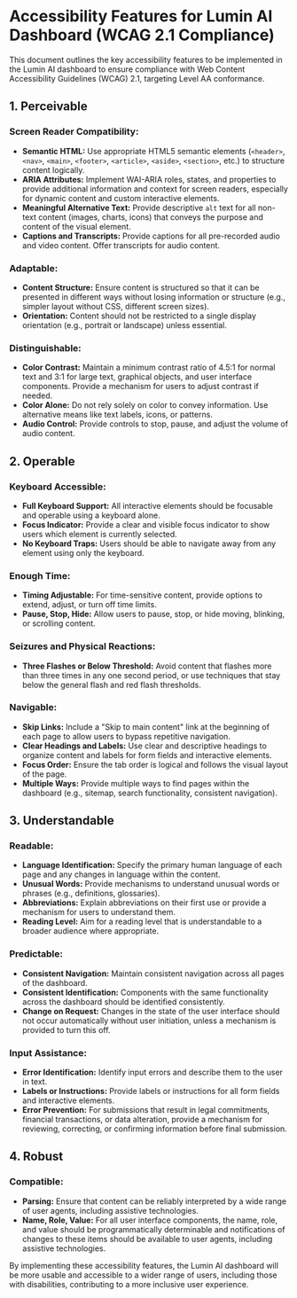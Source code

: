 # Accessibility Features for Lumin AI Dashboard (WCAG 2.1 Compliance)

This document outlines the key accessibility features to be implemented in the Lumin AI dashboard to ensure compliance with Web Content Accessibility Guidelines (WCAG) 2.1, targeting Level AA conformance.

## 1. Perceivable

### Screen Reader Compatibility:
- **Semantic HTML:** Use appropriate HTML5 semantic elements (`<header>`, `<nav>`, `<main>`, `<footer>`, `<article>`, `<aside>`, `<section>`, etc.) to structure content logically.
- **ARIA Attributes:** Implement WAI-ARIA roles, states, and properties to provide additional information and context for screen readers, especially for dynamic content and custom interactive elements.
- **Meaningful Alternative Text:** Provide descriptive `alt` text for all non-text content (images, charts, icons) that conveys the purpose and content of the visual element.
- **Captions and Transcripts:** Provide captions for all pre-recorded audio and video content. Offer transcripts for audio content.

### Adaptable:
- **Content Structure:** Ensure content is structured so that it can be presented in different ways without losing information or structure (e.g., simpler layout without CSS, different screen sizes).
- **Orientation:** Content should not be restricted to a single display orientation (e.g., portrait or landscape) unless essential.

### Distinguishable:
- **Color Contrast:** Maintain a minimum contrast ratio of 4.5:1 for normal text and 3:1 for large text, graphical objects, and user interface components. Provide a mechanism for users to adjust contrast if needed.
- **Color Alone:** Do not rely solely on color to convey information. Use alternative means like text labels, icons, or patterns.
- **Audio Control:** Provide controls to stop, pause, and adjust the volume of audio content.

## 2. Operable

### Keyboard Accessible:
- **Full Keyboard Support:** All interactive elements should be focusable and operable using a keyboard alone.
- **Focus Indicator:** Provide a clear and visible focus indicator to show users which element is currently selected.
- **No Keyboard Traps:** Users should be able to navigate away from any element using only the keyboard.

### Enough Time:
- **Timing Adjustable:** For time-sensitive content, provide options to extend, adjust, or turn off time limits.
- **Pause, Stop, Hide:** Allow users to pause, stop, or hide moving, blinking, or scrolling content.

### Seizures and Physical Reactions:
- **Three Flashes or Below Threshold:** Avoid content that flashes more than three times in any one second period, or use techniques that stay below the general flash and red flash thresholds.

### Navigable:
- **Skip Links:** Include a "Skip to main content" link at the beginning of each page to allow users to bypass repetitive navigation.
- **Clear Headings and Labels:** Use clear and descriptive headings to organize content and labels for form fields and interactive elements.
- **Focus Order:** Ensure the tab order is logical and follows the visual layout of the page.
- **Multiple Ways:** Provide multiple ways to find pages within the dashboard (e.g., sitemap, search functionality, consistent navigation).

## 3. Understandable

### Readable:
- **Language Identification:** Specify the primary human language of each page and any changes in language within the content.
- **Unusual Words:** Provide mechanisms to understand unusual words or phrases (e.g., definitions, glossaries).
- **Abbreviations:** Explain abbreviations on their first use or provide a mechanism for users to understand them.
- **Reading Level:** Aim for a reading level that is understandable to a broader audience where appropriate.

### Predictable:
- **Consistent Navigation:** Maintain consistent navigation across all pages of the dashboard.
- **Consistent Identification:** Components with the same functionality across the dashboard should be identified consistently.
- **Change on Request:** Changes in the state of the user interface should not occur automatically without user initiation, unless a mechanism is provided to turn this off.

### Input Assistance:
- **Error Identification:** Identify input errors and describe them to the user in text.
- **Labels or Instructions:** Provide labels or instructions for all form fields and interactive elements.
- **Error Prevention:** For submissions that result in legal commitments, financial transactions, or data alteration, provide a mechanism for reviewing, correcting, or confirming information before final submission.

## 4. Robust

### Compatible:
- **Parsing:** Ensure that content can be reliably interpreted by a wide range of user agents, including assistive technologies.
- **Name, Role, Value:** For all user interface components, the name, role, and value should be programmatically determinable and notifications of changes to these items should be available to user agents, including assistive technologies.

By implementing these accessibility features, the Lumin AI dashboard will be more usable and accessible to a wider range of users, including those with disabilities, contributing to a more inclusive user experience.